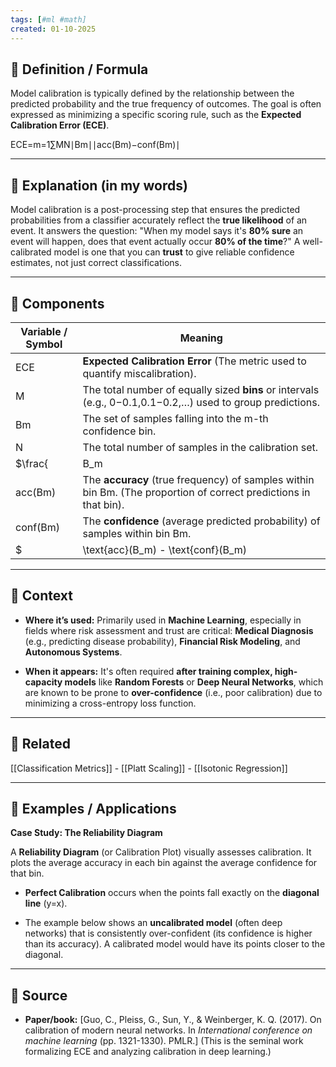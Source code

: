```yaml
--- 
tags: [#ml #math]
created: 01-10-2025
--- 
```

## 🔹 Definition / Formula

Model calibration is typically defined by the relationship between the predicted probability and the true frequency of outcomes. The goal is often expressed as minimizing a specific scoring rule, such as the **Expected Calibration Error (ECE)**.

ECE=m=1∑M​N∣Bm​∣​∣acc(Bm​)−conf(Bm​)∣

---

## 🔹 Explanation (in my words)

Model calibration is a post-processing step that ensures the predicted probabilities from a classifier accurately reflect the **true likelihood** of an event. It answers the question: "When my model says it's **80% sure** an event will happen, does that event actually occur **80% of the time**?" A well-calibrated model is one that you can **trust** to give reliable confidence estimates, not just correct classifications.

---

## 🔹 Components

|Variable / Symbol|Meaning|
|---|---|
|ECE|**Expected Calibration Error** (The metric used to quantify miscalibration).|
|M|The total number of equally sized **bins** or intervals (e.g., 0−0.1,0.1−0.2,…) used to group predictions.|
|Bm​|The set of samples falling into the m-th confidence bin.|
|N|The total number of samples in the calibration set.|
|$\frac{|B_m|
|acc(Bm​)|The **accuracy** (true frequency) of samples within bin Bm​. (The proportion of correct predictions in that bin).|
|conf(Bm​)|The **confidence** (average predicted probability) of samples within bin Bm​.|
|$|\text{acc}(B_m) - \text{conf}(B_m)|


---

## 🔹 Context

- **Where it’s used:** Primarily used in **Machine Learning**, especially in fields where risk assessment and trust are critical: **Medical Diagnosis** (e.g., predicting disease probability), **Financial Risk Modeling**, and **Autonomous Systems**.
    
- **When it appears:** It's often required **after training complex, high-capacity models** like **Random Forests** or **Deep Neural Networks**, which are known to be prone to **over-confidence** (i.e., poor calibration) due to minimizing a cross-entropy loss function.
    

---

## 🔹 Related

[[Classification Metrics]] - [[Platt Scaling]] - [[Isotonic Regression]]

---

## 🔹 Examples / Applications

**Case Study: The Reliability Diagram**

A **Reliability Diagram** (or Calibration Plot) visually assesses calibration. It plots the average accuracy in each bin against the average confidence for that bin.

- **Perfect Calibration** occurs when the points fall exactly on the **diagonal line** (y=x).
    
- The example below shows an **uncalibrated model** (often deep networks) that is consistently over-confident (its confidence is higher than its accuracy). A calibrated model would have its points closer to the diagonal.
    

---

## 🔹 Source

- **Paper/book:** [Guo, C., Pleiss, G., Sun, Y., & Weinberger, K. Q. (2017). On calibration of modern neural networks. In _International conference on machine learning_ (pp. 1321-1330). PMLR.] (This is the seminal work formalizing ECE and analyzing calibration in deep learning.)